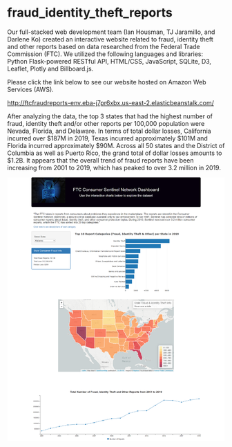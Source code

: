 # fraud_identity_theft_reports

Our full-stacked web development team (Ian Housman, TJ Jaramillo, and Darlene Ko) created an interactive website related to fraud, identity theft and other reports based on data researched from the Federal Trade Commission (FTC).  We utilized the following languages and libraries: Python Flask-powered RESTful API, HTML/CSS, JavaScript, SQLite, D3, Leaflet, Plotly and Billboard.js.

Please click the link below to see our website hosted on Amazon Web Services (AWS).

http://ftcfraudreports-env.eba-j7pr6xbx.us-east-2.elasticbeanstalk.com/

After analyzing the data, the top 3 states that had the highest number of fraud, identity theft and/or other reports per 100,000 population were Nevada, Florida, and Delaware.  In terms of total dollar losses, California incurred over $187M in 2019, Texas incurred approximately $101M and Florida incurred approximately $90M.  Across all 50 states and the District of Columbia as well as Puerto Rico, the grand total of dollar losses amounts to $1.2B.  It appears that the overall trend of fraud reports have been increasing from 2001 to 2019, which has peaked to over 3.2 million in 2019.


![](Screenshot.png)
